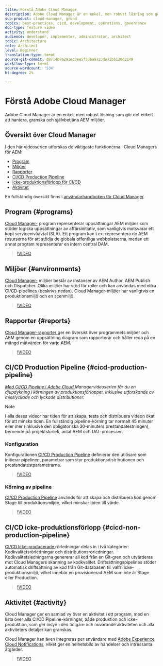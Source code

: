 ```yaml
---
title: Förstå Adobe Cloud Manager
description: Adobe Cloud Manager är en enkel, men robust lösning som gör det enkelt att hantera, granska och självbetjäna AEM miljöer.
sub-product: cloud-manager, grund
topics: best-practices, cicd, development, operations, governance
doc-type: feature video
activity: understand
audience: developer, implementer, administrator, architect
topic: Architecture
role: Architect
level: Beginner
translation-type: tm+mt
source-git-commit: d9714b9a291ec3ee5f3dba9723de72bb120d2149
workflow-type: tm+mt
source-wordcount: '534'
ht-degree: 2%

---
```



# Förstå Adobe Cloud Manager

Adobe Cloud Manager är en enkel, men robust lösning som gör det enkelt att hantera, granska och självbetjäna AEM miljöer.

## Översikt över Cloud Manager

I den här videoserien utforskas de viktigaste funktionerna i Cloud Managers för AEM:

* [Program](#programs)
* [Miljöer](#environments)
* [Rapporter](#reports)
* [CI/CD Production Pipeline](#cicd-production-pipeline)
* [Icke-produktionsförlopp för CI/CD](#cicd-non-production-pipeline)
* [Aktivitet](#activity)

En fullständig översikt finns i [användarhandboken för Cloud Manager](https://docs.adobe.com/content/help/en/experience-manager-cloud-manager/using/introduction-to-cloud-manager.html).

## Program {#programs}

[Cloud Manager-](https://docs.adobe.com/content/help/en/experience-manager-cloud-manager/using/getting-started/setting-up-program.html) program representerar uppsättningar AEM miljöer som stöder logiska uppsättningar av affärsinitiativ, som vanligtvis motsvarar ett köpt servicenivåavtal (SLA). Ett program kan t.ex. representera de AEM resurserna för att stödja de globala offentliga webbplatserna, medan ett annat program representerar en intern central DAM.

>[!VIDEO](https://video.tv.adobe.com/v/26313/?quality=12&learn=on)

## Miljöer {#environments}

[Cloud Manager-](https://docs.adobe.com/content/help/en/experience-manager-cloud-manager/using/how-to-use/manage-your-environment.html) miljöer består av instanser av AEM Author, AEM Publish och Dispatcher. Olika miljöer har stöd för roller och kan användas med olika CI/CD-pipelines (beskrivs nedan). Cloud Manager-miljöer har vanligtvis en produktionsmiljö och en scenmiljö.

>[!VIDEO](https://video.tv.adobe.com/v/26318/?quality=12&learn=on)

## Rapporter {#reports}

[Cloud Manager-rapporter ](https://docs.adobe.com/content/help/en/experience-manager-cloud-manager/using/how-to-use/monitor-your-environments.html) ger en översikt över programmets miljöer och AEM genom en uppsättning diagram som rapporterar och håller reda på en mängd mätvärden för varje AEM.

>[!VIDEO](https://video.tv.adobe.com/v/26315/?quality=12&learn=on)

## CI/CD Production Pipeline {#cicd-production-pipeline}

*[Med CI/CD Pipeline i Adobe Cloud ](./use-the-cicd-pipeline-in-cloud-manager-for-aem.md) Managervideoserien får du en djupdykning i körningen av produktionsförloppet, inklusive utforskande av misslyckade och lyckade distributioner.*

>[!NOTE]
>
> I alla dessa videor har tiden för att skapa, testa och distribuera videon ökat för att minska tiden. En fullständig pipeline-körning tar normalt 45 minuter eller mer (inklusive den obligatoriska 30-minuters prestandatestningen), beroende på projektstorlek, antal AEM och UAT-processer.

### Konfiguration

Konfigurationen [CI/CD Production Pipeline](https://docs.adobe.com/content/help/en/experience-manager-cloud-manager/using/how-to-use/configuring-pipeline.html) definierar den utlösare som initierar pipelinen, parametrar som styr produktionsdistributionen och prestandatestparametrarna.

>[!VIDEO](https://video.tv.adobe.com/v/26314/?quality=12&learn=on)

### Körning av pipeline

[CI/CD Production Pipeline](https://docs.adobe.com/content/help/en/experience-manager-cloud-manager/using/how-to-use/deploying-code.html) används för att skapa och distribuera kod genom Stage till produktionsmiljön, vilket minskar tiden till värde.

>[!VIDEO](https://video.tv.adobe.com/v/26317/?quality=12&learn=on)

## CI/CD icke-produktionsförlopp {#cicd-non-production-pipeline}

[CI/CD Icke-producerade ](https://docs.adobe.com/content/help/en/experience-manager-cloud-manager/using/how-to-use/configuring-pipeline.html#non-production--code-quality-only-pipelines) rörledningar delas in i två kategorier: Kodkvalitetsrörledningar och distributionsrörledningar. Kodkvalitetsledningarna genererar all kod från en Git-gren och utvärderas mot Cloud Managers skanning av kodkvalitet. Driftsättningspipelines stöder automatisk driftsättning av kod från Git-databasen till valfri icke-produktionsmiljö, vilket innebär en provisionerad AEM som inte är Stage eller Production.

>[!VIDEO](https://video.tv.adobe.com/v/26316/?quality=12&learn=on)

## Aktivitet {#activity}

Cloud Manager ger en samlad vy över en aktivitet i ett program, med en lista över alla CI/CD Pipeline-körningar, både produktion och icke-produktion, som ger insyn i den tidigare och nuvarande aktiviteten och alla aktiviteters detaljer kan granskas.

Cloud Manager kan även integreras per användare med [Adobe Experience Cloud Notifications](https://docs.adobe.com/content/help/en/experience-manager-cloud-manager/using/how-to-use/notifications.html), vilket ger en helhetsbild av händelser och intressanta åtgärder.

>[!VIDEO](https://video.tv.adobe.com/v/26319/?quality=12&learn=on)
